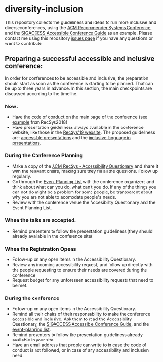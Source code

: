 # diversity-inclusion

This repository collects the guideliness and ideas to run more inclusive and diverseconferences, using the [ACM Recommender Systems Conference](https://recsys.acm.org), and the [SIGACCESS Accessible Conference Guide](http://www.sigaccess.org/welcome-to-sigaccess/resources/accessible-conference-guide/#gathering)  as an example. Please contact me using this repository [issues page](https://github.com/hcorona/diversity-inclusion/issues) if you have any questions or want to contribute


## Preparing a successful accessible and inclusive conference: 
In order for conferences to be accessible and inclusive, the preparation should start as soon as the conference is starting to be planned. That can be up to three years in advance. In this section, the main checkpoints are discussed according to the timeline.

### Now: 
- Have the code of conduct on the main page of the conference (see [example](https://recsys.acm.org/recsys18/) from RecSys2018)
- Have presentation guideliness always available in the conference website, like those in the [RecSys'19 website](https://recsys.acm.org/recsys19/presentation-guidelines/). The proposed guideliness are: [accessible  presentations](https://github.com/hcorona/diversity-inclusion/blob/master/accesible-presentations.md) and the [inclusive language in presentations](https://github.com/hcorona/diversity-inclusion/blob/master/inclusive-language-presentations.md). 

### During the Conference Planning
-  Make a copy of the [ACM RecSys - Accessibility Questionary](https://docs.google.com/document/d/12OI9l1XCmC4FxN4RC76HyQojRVGsc1ycFHxkYPv2mnU/edit#heading=h.r034z6gz8810) and share it with the relevant chairs, making sure they fill all the questions. Follow up regularly.
-  Go through the [Event Planning List](https://github.com/hcorona/diversity-inclusion/blob/master/event-planning.md) with the conference organizers and think about what can you do, what can't you do. If any of the things you can not do might be a problem for some people, be transparent about why you are not able to acomodate people's needs. 
- Review with the conference venue the Accesibility Questionary and the Event Planning List. 

### When the talks are accepted.
- Remind presenters to follow the presentation guideliness (they should already available in the conference site)

### When the Registration Opens 
- Follow-up on any open items in the Accessibility Questionary.
- Review any incoming accessibility request, and follow up directly with the people requesting to ensure their needs are covered during the conference. 
- Request budget for any unforeseen accessibility requests that need to be met. 

### During the conference 
- Follow-up on any open items in the Accessibility Questionary. 
- Remind all their chairs of their responsability to make the conference accessible and inclusive. Ask them to read the Accessibility Questionary, the [SIGACCESS Accessible Conference Guide](http://www.sigaccess.org/welcome-to-sigaccess/resources/accessible-conference-guide/#gathering), and the [event-planning list](https://github.com/hcorona/diversity-inclusion/blob/master/event-planning.md). 
- Remind presenters to follow the presentation guideliness already available in your site.
- Have an email address that people can write to in case the code of conduct is not followed, or in case of any accessibility and inclusion need.

